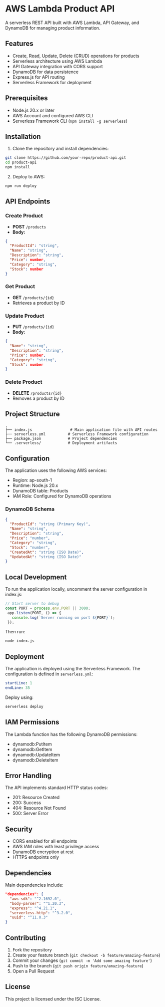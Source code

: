 # AWS Lambda Product API

A serverless REST API built with AWS Lambda, API Gateway, and DynamoDB for managing product information.

## Features

- Create, Read, Update, Delete (CRUD) operations for products
- Serverless architecture using AWS Lambda
- API Gateway integration with CORS support
- DynamoDB for data persistence
- Express.js for API routing
- Serverless Framework for deployment

## Prerequisites

- Node.js 20.x or later
- AWS Account and configured AWS CLI
- Serverless Framework CLI (`npm install -g serverless`)

## Installation

1. Clone the repository and install dependencies:

```bash
git clone https://github.com/your-repo/product-api.git
cd product-api
npm install
```

2. Deploy to AWS:

```bash
npm run deploy
```

## API Endpoints

### Create Product

- **POST** `/products`
- **Body:**

```json
{
  "ProductId": "string",
  "Name": "string",
  "Description": "string",
  "Price": number,
  "Category": "string",
  "Stock": number
}
```

### Get Product

- **GET** `/products/{id}`
- Retrieves a product by ID

### Update Product

- **PUT** `/products/{id}`
- **Body:**

```json
{
  "Name": "string",
  "Description": "string",
  "Price": number,
  "Category": "string",
  "Stock": number
}
```

### Delete Product

- **DELETE** `/products/{id}`
- Removes a product by ID

## Project Structure

```
.
├── index.js                 # Main application file with API routes
├── serverless.yml          # Serverless Framework configuration
├── package.json            # Project dependencies
└── .serverless/            # Deployment artifacts
```

## Configuration

The application uses the following AWS services:

- Region: ap-south-1
- Runtime: Node.js 20.x
- DynamoDB table: Products
- IAM Role: Configured for DynamoDB operations

### DynamoDB Schema

```json
{
  "ProductId": "string (Primary Key)",
  "Name": "string",
  "Description": "string",
  "Price": "number",
  "Category": "string",
  "Stock": "number",
  "CreatedAt": "string (ISO Date)",
  "UpdatedAt": "string (ISO Date)"
}
```

## Local Development

To run the application locally, uncomment the server configuration in index.js:

```javascript:index.js
// Start server to debug
const PORT = process.env.PORT || 3000;
 app.listen(PORT, () => {
   console.log(`Server running on port ${PORT}`);
 });
```

Then run:

```bash
node index.js
```

## Deployment

The application is deployed using the Serverless Framework. The configuration is defined in `serverless.yml`:

```yaml:serverless.yml
startLine: 1
endLine: 35
```

Deploy using:

```bash
serverless deploy
```

## IAM Permissions

The Lambda function has the following DynamoDB permissions:

- dynamodb:PutItem
- dynamodb:GetItem
- dynamodb:UpdateItem
- dynamodb:DeleteItem

## Error Handling

The API implements standard HTTP status codes:

- 201: Resource Created
- 200: Success
- 404: Resource Not Found
- 500: Server Error

## Security

- CORS enabled for all endpoints
- AWS IAM roles with least privilege access
- DynamoDB encryption at rest
- HTTPS endpoints only

## Dependencies

Main dependencies include:

```json:package.json
"dependencies": {
  "aws-sdk": "^2.1692.0",
  "body-parser": "^1.20.3",
  "express": "^4.21.1",
  "serverless-http": "^3.2.0",
  "uuid": "^11.0.3"
}
```

## Contributing

1. Fork the repository
2. Create your feature branch (`git checkout -b feature/amazing-feature`)
3. Commit your changes (`git commit -m 'Add some amazing feature'`)
4. Push to the branch (`git push origin feature/amazing-feature`)
5. Open a Pull Request

## License

This project is licensed under the ISC License.
